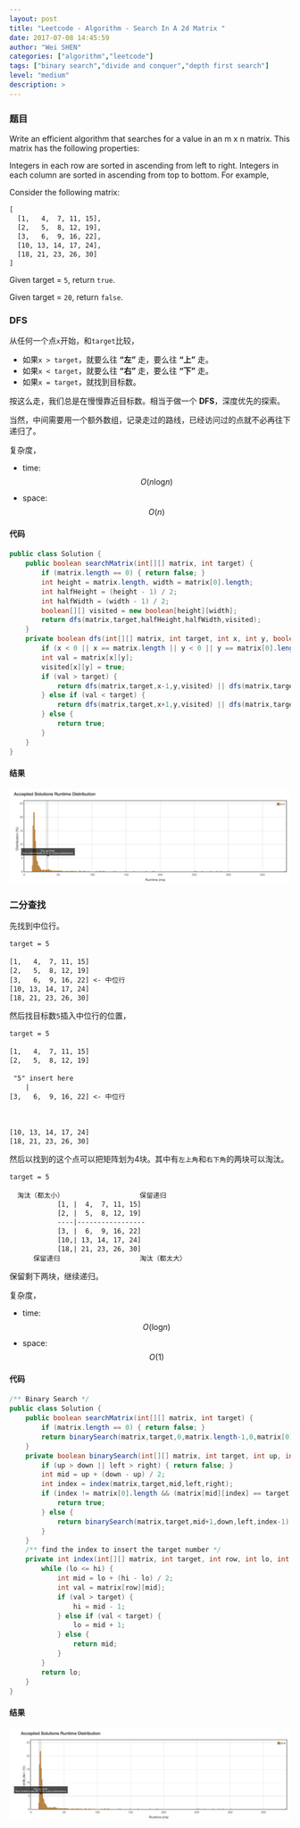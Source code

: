 ```yaml
---
layout: post
title: "Leetcode - Algorithm - Search In A 2d Matrix "
date: 2017-07-08 14:45:59
author: "Wei SHEN"
categories: ["algorithm","leetcode"]
tags: ["binary search","divide and conquer","depth first search"]
level: "medium"
description: >
---
```


### 题目
Write an efficient algorithm that searches for a value in an m x n matrix. This matrix has the following properties:

Integers in each row are sorted in ascending from left to right.
Integers in each column are sorted in ascending from top to bottom.
For example,

Consider the following matrix:
```
[
  [1,   4,  7, 11, 15],
  [2,   5,  8, 12, 19],
  [3,   6,  9, 16, 22],
  [10, 13, 14, 17, 24],
  [18, 21, 23, 26, 30]
]
```
Given target = `5`, return `true`.

Given target = `20`, return `false`.

### DFS
从任何一个点`x`开始，和`target`比较，
* 如果`x > target`，就要么往 **“左”** 走，要么往 **“上”** 走。
* 如果`x < target`，就要么往 **“右”** 走，要么往 **“下”** 走。
* 如果`x = target`，就找到目标数。

按这么走，我们总是在慢慢靠近目标数。相当于做一个 **DFS**，深度优先的探索。

当然，中间需要用一个额外数组，记录走过的路线，已经访问过的点就不必再往下递归了。

复杂度，
* time: $$O(n\log_{}{n})$$
* space: $$O(n)$$

#### 代码
```java
public class Solution {
    public boolean searchMatrix(int[][] matrix, int target) {
        if (matrix.length == 0) { return false; }
        int height = matrix.length, width = matrix[0].length;
        int halfHeight = (height - 1) / 2;
        int halfWidth = (width - 1) / 2;
        boolean[][] visited = new boolean[height][width];
        return dfs(matrix,target,halfHeight,halfWidth,visited);
    }
    private boolean dfs(int[][] matrix, int target, int x, int y, boolean[][] visited) {
        if (x < 0 || x == matrix.length || y < 0 || y == matrix[0].length || visited[x][y]) { return false; }
        int val = matrix[x][y];
        visited[x][y] = true;
        if (val > target) {
            return dfs(matrix,target,x-1,y,visited) || dfs(matrix,target,x,y-1,visited);
        } else if (val < target) {
            return dfs(matrix,target,x+1,y,visited) || dfs(matrix,target,x,y+1,visited);
        } else {
            return true;
        }
    }
}
```

#### 结果
![search-in-a-2d-matrix-1](/images/leetcode/search-in-a-2d-matrix-1.png)


### 二分查找
先找到中位行。
```
target = 5

[1,   4,  7, 11, 15]
[2,   5,  8, 12, 19]
[3,   6,  9, 16, 22] <- 中位行
[10, 13, 14, 17, 24]
[18, 21, 23, 26, 30]
```

然后找目标数`5`插入中位行的位置，
```
target = 5

[1,   4,  7, 11, 15]
[2,   5,  8, 12, 19]

 "5" insert here
    |
[3,   6,  9, 16, 22] <- 中位行



[10, 13, 14, 17, 24]
[18, 21, 23, 26, 30]
```

然后以找到的这个点可以把矩阵划为4块。其中有`左上角`和`右下角`的两块可以淘汰。
```
target = 5

  淘汰（都太小）                   保留递归
            [1, |  4,  7, 11, 15]
            [2, |  5,  8, 12, 19]
            ----|-----------------
            [3, |  6,  9, 16, 22]
            [10,| 13, 14, 17, 24]
            [18,| 21, 23, 26, 30]
      保留递归                    淘汰（都太大）
```
保留剩下两块，继续递归。

复杂度，
* time: $$O(\log_{}{n})$$
* space: $$O(1)$$

#### 代码
```java
/** Binary Search */
public class Solution {
    public boolean searchMatrix(int[][] matrix, int target) {
        if (matrix.length == 0) { return false; }
        return binarySearch(matrix,target,0,matrix.length-1,0,matrix[0].length-1);
    }
    private boolean binarySearch(int[][] matrix, int target, int up, int down, int left, int right) {
        if (up > down || left > right) { return false; }
        int mid = up + (down - up) / 2;
        int index = index(matrix,target,mid,left,right);
        if (index != matrix[0].length && (matrix[mid][index] == target)) {
            return true;
        } else {
            return binarySearch(matrix,target,mid+1,down,left,index-1) || binarySearch(matrix,target,up,mid-1,index,right);
        }
    }
    /** find the index to insert the target number */
    private int index(int[][] matrix, int target, int row, int lo, int hi) {
        while (lo <= hi) {
            int mid = lo + (hi - lo) / 2;
            int val = matrix[row][mid];
            if (val > target) {
                hi = mid - 1;
            } else if (val < target) {
                lo = mid + 1;
            } else {
                return mid;
            }
        }
        return lo;
    }
}
```

#### 结果
![search-in-a-2d-matrix-2](/images/leetcode/search-in-a-2d-matrix-2.png)
